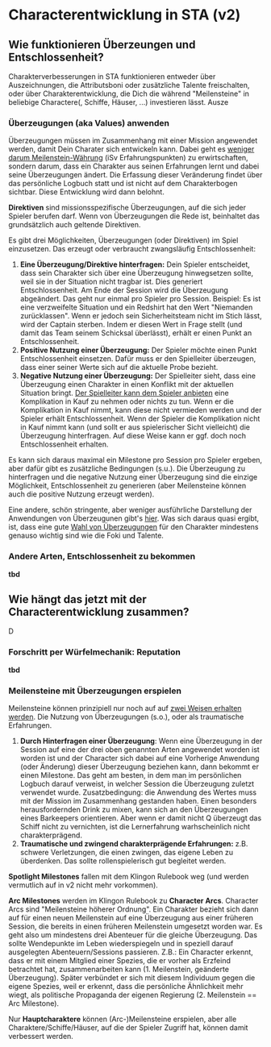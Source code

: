 # Characterentwicklung in STA (v2)

## Wie funktionieren Überzeungen und Entschlossenheit?

Charakterverbesserungen in STA funktionieren entweder über Auszeichnungen, die Attributsboni oder zusätzliche Talente freischalten, oder über Charakterentwicklung, die Dich die während "Meilensteine" in beliebige Charactere(, Schiffe, Häuser, ...) investieren lässt. Ausze

### Überzeugungen (aka Values) anwenden
Überzeugungen müssen im Zusammenhang mit einer Mission angewendet werden, damit Dein Charater sich entwickeln kann. Dabei geht es [weniger darum Meilenstein-Währung]((https://fjordsofafrica.blogspot.com/2018/03/clarifying-values-directives-and.html)) (iSv Erfahrungspunkten) zu erwirtschaften, sondern darum, dass ein Charakter aus seinen Erfahrungen lernt und dabei seine Überzeugungen ändert. Die Erfassung dieser Veränderung findet über das persönliche Logbuch statt und ist nicht auf dem Charakterbogen sichtbar. Diese Entwicklung wird dann belohnt.

**Direktiven** sind missionsspezifische Überzeugungen, auf die sich jeder Spieler berufen darf. Wenn von Überzeugungen die Rede ist, beinhaltet das grundsätzlich auch geltende Direktiven.

Es gibt drei Möglichkeiten, Überzeugungen (oder Direktiven) im Spiel einzusetzen. Das erzeugt oder verbraucht zwangsläufig Entschlossenheit:

1. **Eine Überzeugung/Direktive hinterfragen:** Dein Spieler entscheidet, dass sein Charakter sich über eine Überzeugung hinwegsetzen sollte, weil sie in der Situation nicht tragbar ist. Dies generiert Entschlossenheit. Am Ende der Session wird die Überzeugung abgeändert. Das geht nur einmal pro Spieler pro Session. Beispiel: Es ist eine verzweifelte Situation und ein Redshirt hat den Wert "Niemanden zurücklassen". Wenn er jedoch sein Sicherheitsteam nicht im Stich lässt, wird der Captain sterben. Indem er diesen Wert in Frage stellt (und damit das Team seinem Schicksal überlässt), erhält er einen Punkt an Entschlossenheit.
2. **Positive Nutzung einer Überzeugung:** Der Spieler möchte einen Punkt Entschlossenheit einsetzen. Dafür muss er den Spielleiter überzeugen, dass einer seiner Werte sich auf die aktuelle Probe bezieht. 
3. **Negative Nutzung einer Überzeugung:** Der Spielleiter sieht, dass eine Überzeugung einen Charakter in einen Konflikt mit der aktuellen Situation bringt. [Der Spielleiter kann dem Spieler anbieten](https://www.reddit.com/r/startrekadventures/comments/croh8o/how_do_you_receive_determination_points/) eine Komplikation in Kauf zu nehmen oder nichts zu tun. Wenn er die Komplikation in Kauf nimmt, kann diese nicht vermieden werden und der Spieler erhält Entschlossenheit. Wenn der Spieler die Komplikation nicht in Kauf nimmt kann (und sollt er aus spielerischer Sicht vielleicht) die Überzeugung hinterfragen. Auf diese Weise kann er ggf. doch noch Entschlossenheit erhalten.

Es kann sich daraus maximal ein Milestone pro Session pro Spieler ergeben, aber dafür gibt es zusätzliche Bedingungen (s.u.). Die Überzeugung zu hinterfragen und die negative Nutzung einer Überzeugung sind die einzige Möglichkeit, Entschlossenheit zu generieren (aber Meilensteine können auch die positive Nutzung erzeugt werden). 

Eine andere, schön stringente, aber weniger ausführliche Darstellung der Anwendungen von Überzeugunen gibt's [hier](https://modiphius.net/blogs/news/sta-dev-blog-004-a-guide-to-star-trek-adventures). Was sich daraus quasi ergibt, ist, dass eine gute [Wahl von Überzeugungen](https://nerdist.com/article/how-to-challenge-and-change-values-for-maximum-drama-in-your-star-trek-adventures-rpg/) für den Charakter mindestens genauso wichtig sind wie die Foki und Talente.

### Andere Arten, Entschlossenheit zu bekommen

**tbd**

## Wie hängt das jetzt mit der Characterentwicklung zusammen?

D

### Forschritt per Würfelmechanik: Reputation

**tbd**

### Meilensteine mit Überzeugungen erspielen

Meilensteine können prinzipiell nur noch auf auf [zwei Weisen erhalten werden](https://www.reddit.com/r/startrekadventures/comments/16ty5fl/is_this_how_milestones_and_character_arcs_work/). Die Nutzung von Überzeugungen (s.o.), oder als traumatische Erfahrungen.

1. **Durch Hinterfragen einer Überzeugung**: Wenn eine Überzeugung in der Session auf eine der drei oben genannten Arten angewendet worden ist worden ist und der Character sich dabei auf eine Vorherige Anwendung (oder Änderung) dieser Überzeugung beziehen kann, dann bekommt er einen Milestone. Das geht am besten, in dem man im persönlichen Logbuch darauf verweist, in welcher Session die Überzeugung zuletzt verwendet wurde. Zusatzbedingung: die Anwendung des Wertes muss mit der Mission im Zusammenhang gestanden haben. Einen besonders herausfordernden Drink zu mixen, kann sich an den Überzeugungen eines Barkeepers orientieren. Aber wenn er damit nicht Q überzeugt das Schiff nicht zu vernichten, ist die Lernerfahrung warhscheinlich nicht charakterprägend.
2. **Traumatische und zwingend charakterprägende Erfahrungen:** z.B. schwere Verletzungen, die einen zwingen, das eigene Leben zu überdenken. Das sollte rollenspielerisch gut begleitet werden.

**Spotlight Milestones** fallen mit dem Klingon Rulebook weg (und werden vermutlich auf in v2 nicht mehr vorkommen).

**Arc Milestones** werden im Klingon Rulebook zu **Character Arcs**. Character Arcs sind "Meilensteine höherer Ordnung". Ein Charakter bezieht sich dann auf für einen neuen Meilenstein auf eine Überzeugung aus einer früheren Session, die bereits in einen früheren Meilenstein umgesetzt worden war. Es geht also um mindestens drei Abenteuer für die gleiche Überzeugung. Das sollte Wendepunkte im Leben wiederspiegeln und in speziell darauf ausgelegten Abenteuern/Sessions passieren. Z.B.: Ein Character erkennt, dass er mit einem Mitglied einer Spezies, die er vorher als Erzfeind betrachtet hat, zusammenarbeiten kann (1. Meilenstein, geänderte Überzeugung). Später verbündet er sich mit diesem Individuum gegen die eigene Spezies, weil er erkennt, dass die persönliche Ähnlichkeit mehr wiegt, als politische Propaganda der eigenen Regierung (2. Meilenstein == Arc Milestone).

Nur **Hauptcharaktere** können (Arc-)Meilensteine erspielen, aber alle Charaktere/Schiffe/Häuser, auf die der Spieler Zugriff hat, können damit verbessert werden.